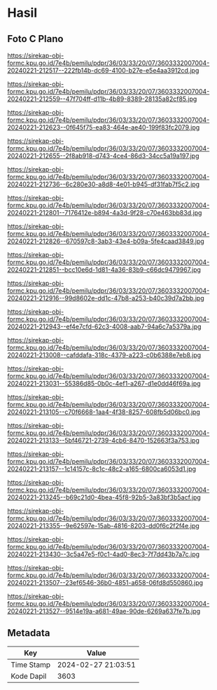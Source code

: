 # Hasil

## Foto C Plano

https://sirekap-obj-formc.kpu.go.id/7e4b/pemilu/pdpr/36/03/33/20/07/3603332007004-20240221-212517--222fb14b-dc69-4100-b27e-e5e4aa3912cd.jpg

https://sirekap-obj-formc.kpu.go.id/7e4b/pemilu/pdpr/36/03/33/20/07/3603332007004-20240221-212559--47f704ff-d11b-4b89-8389-28135a82cf85.jpg

https://sirekap-obj-formc.kpu.go.id/7e4b/pemilu/pdpr/36/03/33/20/07/3603332007004-20240221-212623--0f645f75-ea83-464e-ae40-199f83fc2079.jpg

https://sirekap-obj-formc.kpu.go.id/7e4b/pemilu/pdpr/36/03/33/20/07/3603332007004-20240221-212655--2f8ab918-d743-4ce4-86d3-34cc5a19a197.jpg

https://sirekap-obj-formc.kpu.go.id/7e4b/pemilu/pdpr/36/03/33/20/07/3603332007004-20240221-212736--6c280e30-a8d8-4e01-b945-df31fab7f5c2.jpg

https://sirekap-obj-formc.kpu.go.id/7e4b/pemilu/pdpr/36/03/33/20/07/3603332007004-20240221-212801--7176412e-b894-4a3d-9f28-c70e463bb83d.jpg

https://sirekap-obj-formc.kpu.go.id/7e4b/pemilu/pdpr/36/03/33/20/07/3603332007004-20240221-212826--670597c8-3ab3-43e4-b09a-5fe4caad3849.jpg

https://sirekap-obj-formc.kpu.go.id/7e4b/pemilu/pdpr/36/03/33/20/07/3603332007004-20240221-212851--bcc10e6d-1d81-4a36-83b9-c66dc9479967.jpg

https://sirekap-obj-formc.kpu.go.id/7e4b/pemilu/pdpr/36/03/33/20/07/3603332007004-20240221-212916--99d8602e-dd1c-47b8-a253-b40c39d7a2bb.jpg

https://sirekap-obj-formc.kpu.go.id/7e4b/pemilu/pdpr/36/03/33/20/07/3603332007004-20240221-212943--ef4e7cfd-62c3-4008-aab7-94a6c7a5379a.jpg

https://sirekap-obj-formc.kpu.go.id/7e4b/pemilu/pdpr/36/03/33/20/07/3603332007004-20240221-213008--cafddafa-318c-4379-a223-c0b6388e7eb8.jpg

https://sirekap-obj-formc.kpu.go.id/7e4b/pemilu/pdpr/36/03/33/20/07/3603332007004-20240221-213031--55386d85-0b0c-4ef1-a267-d1e0dd46f69a.jpg

https://sirekap-obj-formc.kpu.go.id/7e4b/pemilu/pdpr/36/03/33/20/07/3603332007004-20240221-213105--c70f6668-1aa4-4f38-8257-608fb5d06bc0.jpg

https://sirekap-obj-formc.kpu.go.id/7e4b/pemilu/pdpr/36/03/33/20/07/3603332007004-20240221-213133--5bf46721-2739-4cb6-8470-152663f3a753.jpg

https://sirekap-obj-formc.kpu.go.id/7e4b/pemilu/pdpr/36/03/33/20/07/3603332007004-20240221-213157--1c14157c-8c1c-48c2-a165-6800ca6053d1.jpg

https://sirekap-obj-formc.kpu.go.id/7e4b/pemilu/pdpr/36/03/33/20/07/3603332007004-20240221-213245--b69c21d0-4bea-45f8-92b5-3a83bf3b5acf.jpg

https://sirekap-obj-formc.kpu.go.id/7e4b/pemilu/pdpr/36/03/33/20/07/3603332007004-20240221-213355--9e62597e-15ab-4816-8203-dd0f6c2f2f4e.jpg

https://sirekap-obj-formc.kpu.go.id/7e4b/pemilu/pdpr/36/03/33/20/07/3603332007004-20240221-213430--3c5a47e5-f0c1-4ad0-8ec3-7f7dd43b7a7c.jpg

https://sirekap-obj-formc.kpu.go.id/7e4b/pemilu/pdpr/36/03/33/20/07/3603332007004-20240221-213507--23ef6546-36b0-4851-a658-06fd8d550860.jpg

https://sirekap-obj-formc.kpu.go.id/7e4b/pemilu/pdpr/36/03/33/20/07/3603332007004-20240221-213527--9514e19a-a681-49ae-90de-6269a637fe7b.jpg


## Metadata

| Key        | Value               |
| ---------- | ------------------- |
| Time Stamp | 2024-02-27 21:03:51 |
| Kode Dapil | 3603                |



